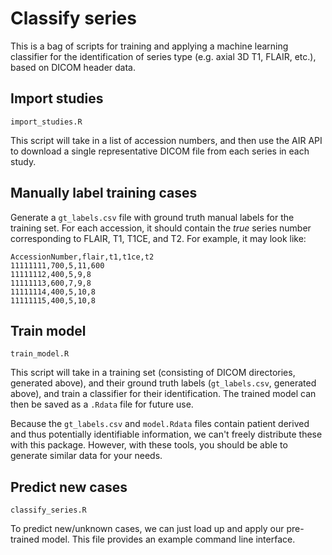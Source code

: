 # Classify series

This is a bag of scripts for training and applying a machine learning classifier for the identification of series type (e.g. axial 3D T1, FLAIR, etc.), based on DICOM header data.

## Import studies

`import_studies.R`

This script will take in a list of accession numbers, and then use the AIR API to download a single representative DICOM file from each series in each study.

## Manually label training cases

Generate a `gt_labels.csv` file with ground truth manual labels for the training set. For each accession, it should contain the *true* series number corresponding to FLAIR, T1, T1CE, and T2. For example, it may look like:

```
AccessionNumber,flair,t1,t1ce,t2
11111111,700,5,11,600
11111112,400,5,9,8
11111113,600,7,9,8
11111114,400,5,10,8
11111115,400,5,10,8
```

## Train model

`train_model.R`

This script will take in a training set (consisting of DICOM directories, generated above), and their ground truth labels (`gt_labels.csv`, generated above), and train a classifier for their identification. The trained model can then be saved as a `.Rdata` file for future use.

Because the `gt_labels.csv` and `model.Rdata` files contain patient derived and thus potentially identifiable information, we can't freely distribute these with this package. However, with these tools, you should be able to generate similar data for your needs.

## Predict new cases

`classify_series.R`

To predict new/unknown cases, we can just load up and apply our pre-trained model. This file provides an example command line interface.